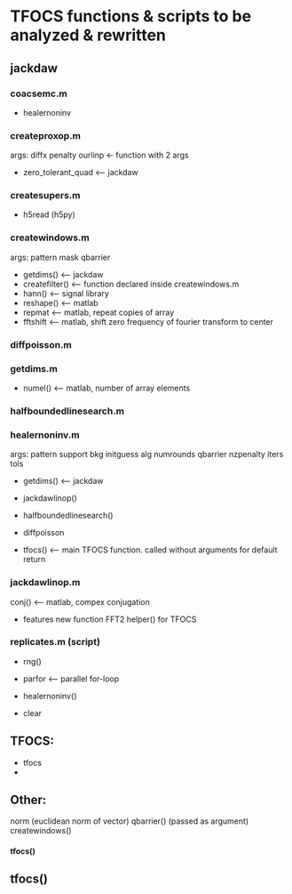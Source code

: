 # TFOCS functions & scripts to be analyzed & rewritten


## jackdaw

### coacsemc.m
* healernoninv

### createproxop.m
args:
    diffx
    penalty
    ourlinp <- function with 2 args

* zero_tolerant_quad <-- jackdaw

### createsupers.m
* h5read (h5py)

### createwindows.m
args: 
    pattern
    mask
    qbarrier

* getdims() <-- jackdaw
* createfilter() <-- function declared inside createwindows.m
* hann() <-- signal library
* reshape() <-- matlab
* repmat <-- matlab, repeat copies of array
* fftshift <-- matlab, shift zero frequency of fourier transform to center

### diffpoisson.m

### getdims.m
* numel() <-- matlab, number of array elements

### halfboundedlinesearch.m


### healernoninv.m
args:
    pattern
    support
    bkg
    initguess
    alg
    numrounds
    qbarrier
    nzpenalty
    iters
    tols

* getdims() <-- jackdaw
* jackdawlinop()
* halfboundedlinesearch()
* diffpoisson

* tfocs() <-- main TFOCS function. called without arguments for default return

### jackdawlinop.m
conj() <-- matlab, compex conjugation

* features new function FFT2 helper() for TFOCS

### replicates.m (script)
* rng()

* parfor <-- parallel for-loop

* healernoninv()
* clear


## TFOCS: 
* tfocs
* 

## Other:
norm (euclidean norm of vector)
qbarrier() (passed as argument)
createwindows()


#### tfocs()

## tfocs()



